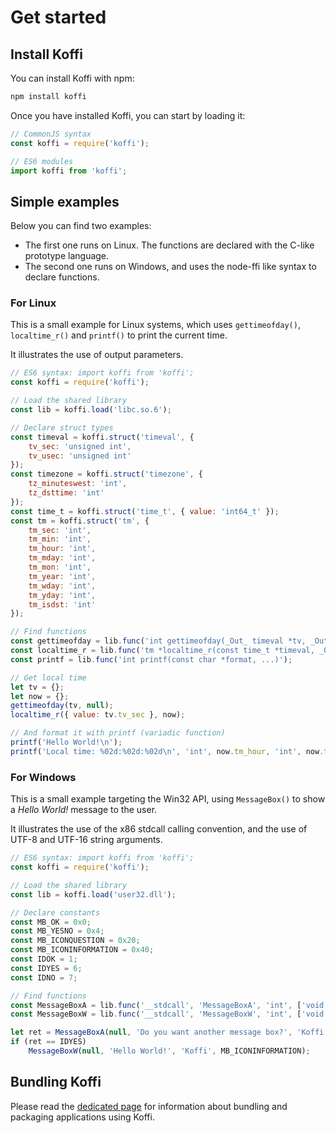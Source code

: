 # Get started

## Install Koffi

You can install Koffi with npm:

```sh
npm install koffi
```

Once you have installed Koffi, you can start by loading it:

```js
// CommonJS syntax
const koffi = require('koffi');

// ES6 modules
import koffi from 'koffi';
```

## Simple examples

Below you can find two examples:

* The first one runs on Linux. The functions are declared with the C-like prototype language.
* The second one runs on Windows, and uses the node-ffi like syntax to declare functions.

### For Linux

This is a small example for Linux systems, which uses `gettimeofday()`, `localtime_r()` and `printf()` to print the current time.

It illustrates the use of output parameters.

```js
// ES6 syntax: import koffi from 'koffi';
const koffi = require('koffi');

// Load the shared library
const lib = koffi.load('libc.so.6');

// Declare struct types
const timeval = koffi.struct('timeval', {
    tv_sec: 'unsigned int',
    tv_usec: 'unsigned int'
});
const timezone = koffi.struct('timezone', {
    tz_minuteswest: 'int',
    tz_dsttime: 'int'
});
const time_t = koffi.struct('time_t', { value: 'int64_t' });
const tm = koffi.struct('tm', {
    tm_sec: 'int',
    tm_min: 'int',
    tm_hour: 'int',
    tm_mday: 'int',
    tm_mon: 'int',
    tm_year: 'int',
    tm_wday: 'int',
    tm_yday: 'int',
    tm_isdst: 'int'
});

// Find functions
const gettimeofday = lib.func('int gettimeofday(_Out_ timeval *tv, _Out_ timezone *tz)');
const localtime_r = lib.func('tm *localtime_r(const time_t *timeval, _Out_ tm *result)');
const printf = lib.func('int printf(const char *format, ...)');

// Get local time
let tv = {};
let now = {};
gettimeofday(tv, null);
localtime_r({ value: tv.tv_sec }, now);

// And format it with printf (variadic function)
printf('Hello World!\n');
printf('Local time: %02d:%02d:%02d\n', 'int', now.tm_hour, 'int', now.tm_min, 'int', now.tm_sec);
```

### For Windows

This is a small example targeting the Win32 API, using `MessageBox()` to show a *Hello World!* message to the user.

It illustrates the use of the x86 stdcall calling convention, and the use of UTF-8 and UTF-16 string arguments.

```js
// ES6 syntax: import koffi from 'koffi';
const koffi = require('koffi');

// Load the shared library
const lib = koffi.load('user32.dll');

// Declare constants
const MB_OK = 0x0;
const MB_YESNO = 0x4;
const MB_ICONQUESTION = 0x20;
const MB_ICONINFORMATION = 0x40;
const IDOK = 1;
const IDYES = 6;
const IDNO = 7;

// Find functions
const MessageBoxA = lib.func('__stdcall', 'MessageBoxA', 'int', ['void *', 'str', 'str', 'uint']);
const MessageBoxW = lib.func('__stdcall', 'MessageBoxW', 'int', ['void *', 'str16', 'str16', 'uint']);

let ret = MessageBoxA(null, 'Do you want another message box?', 'Koffi', MB_YESNO | MB_ICONQUESTION);
if (ret == IDYES)
    MessageBoxW(null, 'Hello World!', 'Koffi', MB_ICONINFORMATION);
```

## Bundling Koffi

Please read the [dedicated page](packaging.md) for information about bundling and packaging applications using Koffi.